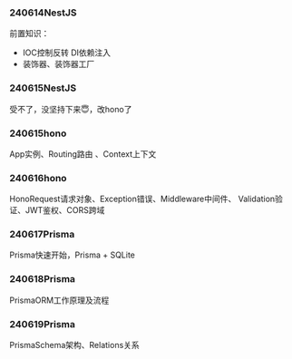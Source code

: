 ### 240614NestJS
前置知识：
- IOC控制反转 DI依赖注入
- 装饰器、装饰器工厂

### 240615NestJS
受不了，没坚持下来😇，改hono了

### 240615hono
App实例、Routing路由 、Context上下文

### 240616hono
HonoRequest请求对象、Exception错误、Middleware中间件、
Validation验证、JWT鉴权、CORS跨域

### 240617Prisma
Prisma快速开始，Prisma + SQLite

### 240618Prisma
PrismaORM工作原理及流程

### 240619Prisma
PrismaSchema架构、Relations关系